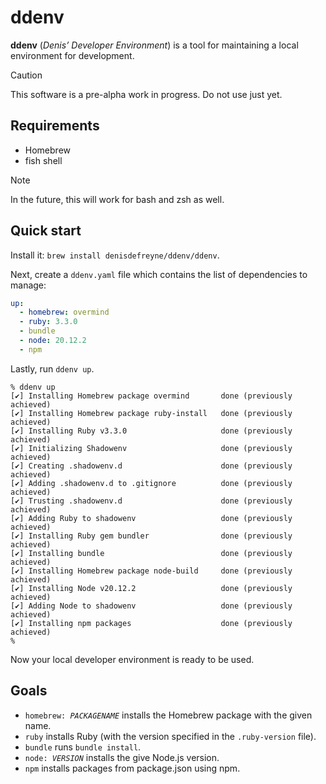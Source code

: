 # ddenv

**ddenv** (*Denis’ Developer Environment*) is a tool for maintaining a local
environment for development.

> [!CAUTION]
> This software is a pre-alpha work in progress. Do not use just yet.

## Requirements

- Homebrew
- fish shell

> [!NOTE]
> In the future, this will work for bash and zsh as well.

## Quick start

Install it: `brew install denisdefreyne/ddenv/ddenv`.

Next, create a `ddenv.yaml` file which contains the list of dependencies to manage:

```yaml
up:
  - homebrew: overmind
  - ruby: 3.3.0
  - bundle
  - node: 20.12.2
  - npm
```

Lastly, run `ddenv up`.

```
% ddenv up
[✔] Installing Homebrew package overmind       done (previously achieved)
[✔] Installing Homebrew package ruby-install   done (previously achieved)
[✔] Installing Ruby v3.3.0                     done (previously achieved)
[✔] Initializing Shadowenv                     done (previously achieved)
[✔] Creating .shadowenv.d                      done (previously achieved)
[✔] Adding .shadowenv.d to .gitignore          done (previously achieved)
[✔] Trusting .shadowenv.d                      done (previously achieved)
[✔] Adding Ruby to shadowenv                   done (previously achieved)
[✔] Installing Ruby gem bundler                done (previously achieved)
[✔] Installing bundle                          done (previously achieved)
[✔] Installing Homebrew package node-build     done (previously achieved)
[✔] Installing Node v20.12.2                   done (previously achieved)
[✔] Adding Node to shadowenv                   done (previously achieved)
[✔] Installing npm packages                    done (previously achieved)
%
```

Now your local developer environment is ready to be used.

## Goals

- <code>homebrew: <var>PACKAGENAME</var></code> installs the Homebrew package with the given name.
- <code>ruby</code> installs Ruby (with the version specified in the `.ruby-version`
  file).
- <code>bundle</code> runs `bundle install`.
- <code>node: <var>VERSION</var></code> installs the give Node.js version.
- <code>npm</code> installs packages from package.json using npm.
